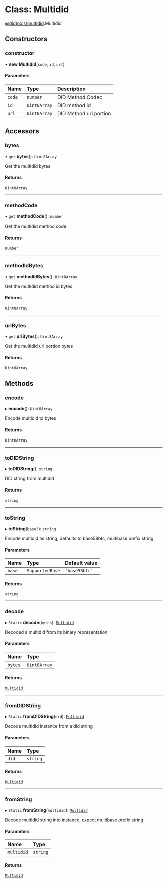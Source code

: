 # Class: Multidid

[@didtools/multidid](../modules/didtools_multidid.md).Multidid

## Constructors

### constructor

• **new Multidid**(`code`, `id`, `url`)

#### Parameters

| Name | Type | Description |
| :------ | :------ | :------ |
| `code` | `number` | DID Method Codec |
| `id` | `Uint8Array` | DID method id |
| `url` | `Uint8Array` | DID Method url portion |

## Accessors

### bytes

• `get` **bytes**(): `Uint8Array`

Get the multidid bytes

#### Returns

`Uint8Array`

___

### methodCode

• `get` **methodCode**(): `number`

Get the multidid method code

#### Returns

`number`

___

### methodIdBytes

• `get` **methodIdBytes**(): `Uint8Array`

Get the multidid method id bytes

#### Returns

`Uint8Array`

___

### urlBytes

• `get` **urlBytes**(): `Uint8Array`

Get the multidid url portion bytes

#### Returns

`Uint8Array`

## Methods

### encode

▸ **encode**(): `Uint8Array`

Encode multidid to bytes

#### Returns

`Uint8Array`

___

### toDIDString

▸ **toDIDString**(): `string`

DID string from multidid

#### Returns

`string`

___

### toString

▸ **toString**(`base?`): `string`

Encode multidid as string, defaults to base58btc, multibase prefix string

#### Parameters

| Name | Type | Default value |
| :------ | :------ | :------ |
| `base` | `SupportedBase` | `'base58btc'` |

#### Returns

`string`

___

### decode

▸ `Static` **decode**(`bytes`): [`Multidid`](didtools_multidid.Multidid.md)

Decoded a multidid from its binary representation

#### Parameters

| Name | Type |
| :------ | :------ |
| `bytes` | `Uint8Array` |

#### Returns

[`Multidid`](didtools_multidid.Multidid.md)

___

### fromDIDString

▸ `Static` **fromDIDString**(`did`): [`Multidid`](didtools_multidid.Multidid.md)

Decode multidid instance from a did string

#### Parameters

| Name | Type |
| :------ | :------ |
| `did` | `string` |

#### Returns

[`Multidid`](didtools_multidid.Multidid.md)

___

### fromString

▸ `Static` **fromString**(`multidid`): [`Multidid`](didtools_multidid.Multidid.md)

Decode multidid string into instance, expect multibase prefix string

#### Parameters

| Name | Type |
| :------ | :------ |
| `multidid` | `string` |

#### Returns

[`Multidid`](didtools_multidid.Multidid.md)
